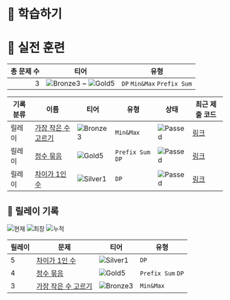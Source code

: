 # 📖 학습하기

# 🥇 실전 훈련
|총 문제 수|티어|유형|
|---:|---|---|
|3|![Bronze3][b3] ~ ![Gold5][g5]|`DP` `Min&Max` `Prefix Sum`|

|기록분류|이름|티어|유형|상태|최근 제출 코드|
|---|---|---|---|---|---|
|릴레이|[가장 작은 수 고르기](https://www.codetree.ai/training-field/search/problems/picking-smallest-number)|![Bronze3][b3]|`Min&Max`|![Passed][passed]|[링크](https://github.com/TaeDongUm/codetree-TILs/blob/main/241006/%EA%B0%80%EC%9E%A5%20%EC%9E%91%EC%9D%80%20%EC%88%98%20%EA%B3%A0%EB%A5%B4%EA%B8%B0/picking-smallest-number.java)|
|릴레이|[정수 묶음](https://www.codetree.ai/training-field/search/problems/bunch-of-integers)|![Gold5][g5]|`Prefix Sum` `DP`|![Passed][passed]|[링크](https://github.com/TaeDongUm/codetree-TILs/blob/main/241006/%EC%A0%95%EC%88%98%20%EB%AC%B6%EC%9D%8C/bunch-of-integers.java)|
|릴레이|[차이가 1인 수](https://www.codetree.ai/training-field/search/problems/number-with-difference-1)|![Silver1][s1]|`DP`|![Passed][passed]|[링크](https://github.com/TaeDongUm/codetree-TILs/blob/main/241006/%EC%B0%A8%EC%9D%B4%EA%B0%80%201%EC%9D%B8%20%EC%88%98/number-with-difference-1.java)|


## 🏃 릴레이 기록
![현재](https://img.shields.io/badge/현재_릴레이-5-%235cb85c.svg?for-the-badge)
![최장](https://img.shields.io/badge/최장_릴레이-5-%23E34F26.svg?for-the-badge)
![누적](https://img.shields.io/badge/누적_릴레이-5-%2300599C.svg?for-the-badge)

|릴레이|문제|티어|유형|
|---|---|---|---|
|5|[차이가 1인 수](https://www.codetree.ai/training-field/search/problems/number-with-difference-1)|![Silver1][s1]|`DP`|
|4|[정수 묶음](https://www.codetree.ai/training-field/search/problems/bunch-of-integers)|![Gold5][g5]|`Prefix Sum` `DP`|
|3|[가장 작은 수 고르기](https://www.codetree.ai/training-field/search/problems/picking-smallest-number)|![Bronze3][b3]|`Min&Max`|










[b5]: https://img.shields.io/badge/Bronze_5-%235D3E31.svg
[b4]: https://img.shields.io/badge/Bronze_4-%235D3E31.svg
[b3]: https://img.shields.io/badge/Bronze_3-%235D3E31.svg
[b2]: https://img.shields.io/badge/Bronze_2-%235D3E31.svg
[b1]: https://img.shields.io/badge/Bronze_1-%235D3E31.svg
[s5]: https://img.shields.io/badge/Silver_5-%23394960.svg
[s4]: https://img.shields.io/badge/Silver_4-%23394960.svg
[s3]: https://img.shields.io/badge/Silver_3-%23394960.svg
[s2]: https://img.shields.io/badge/Silver_2-%23394960.svg
[s1]: https://img.shields.io/badge/Silver_1-%23394960.svg
[g5]: https://img.shields.io/badge/Gold_5-%23FFC433.svg
[g4]: https://img.shields.io/badge/Gold_4-%23FFC433.svg
[g3]: https://img.shields.io/badge/Gold_3-%23FFC433.svg
[g2]: https://img.shields.io/badge/Gold_2-%23FFC433.svg
[g1]: https://img.shields.io/badge/Gold_1-%23FFC433.svg
[p5]: https://img.shields.io/badge/Platinum_5-%2376DDD8.svg
[p4]: https://img.shields.io/badge/Platinum_4-%2376DDD8.svg
[p3]: https://img.shields.io/badge/Platinum_3-%2376DDD8.svg
[p2]: https://img.shields.io/badge/Platinum_2-%2376DDD8.svg
[p1]: https://img.shields.io/badge/Platinum_1-%2376DDD8.svg
[passed]: https://img.shields.io/badge/Passed-%23009D27.svg
[failed]: https://img.shields.io/badge/Failed-%23D24D57.svg
[easy]: https://img.shields.io/badge/쉬움-%235cb85c.svg?for-the-badge
[medium]: https://img.shields.io/badge/보통-%23FFC433.svg?for-the-badge
[hard]: https://img.shields.io/badge/어려움-%23D24D57.svg?for-the-badge